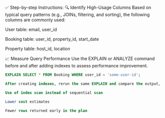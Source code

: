 ✅ Step-by-step Instructions:
🔍 Identify High-Usage Columns
Based on typical query patterns (e.g., JOINs, filtering, and sorting), the following columns are commonly used:

User table: email, user_id

Booking table: user_id, property_id, start_date

Property table: host_id, location

📈 Measure Query Performance
Use the EXPLAIN or ANALYZE command before and after adding indexes to assess performance improvement.

```sql
EXPLAIN SELECT * FROM Booking WHERE user_id = 'some-user-id';

After creating indexes, rerun the same EXPLAIN and compare the output, focusing on:

Use of index scan instead of sequential scan

Lower cost estimates

Fewer rows returned early in the plan